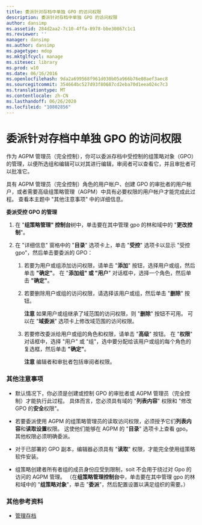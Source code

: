 ```yaml
---
title: 委派针对存档中单独 GPO 的访问权限
description: 委派针对存档中单独 GPO 的访问权限
author: dansimp
ms.assetid: 284d2aa2-7c10-4ffa-8978-bbe30867c1c1
ms.reviewer: ''
manager: dansimp
ms.author: dansimp
ms.pagetype: mdop
ms.mktglfcycl: manage
ms.sitesec: library
ms.prod: w10
ms.date: 06/16/2016
ms.openlocfilehash: 9da2a699568f961d030b05a966b76e08aef3aec8
ms.sourcegitcommit: 354664bc527d93f80687cd2eba70d1eea024c7c3
ms.translationtype: MT
ms.contentlocale: zh-CN
ms.lasthandoff: 06/26/2020
ms.locfileid: "10802856"
---
```

# 委派针对存档中单独 GPO 的访问权限


作为 AGPM 管理员（完全控制），你可以委派存档中受控制的组策略对象（GPO）的管理，以便所选组和编辑可以对其进行编辑，审阅者可以查看它，并且审批者可以批准它。

具有 AGPM 管理员（完全控制）角色的用户帐户、创建 GPO 的审批者的用户帐户，或者需要高级组策略管理（AGPM）中具有必要权限的用户帐户才能完成此过程。 查看本主题中 "其他注意事项" 中的详细信息。

**委派受控 GPO 的管理**

1.  在 "**组策略管理" 控制台**树中，单击要在其中管理 gpo 的林和域中的 "**更改控制**"。

2.  在 "详细信息" 窗格中的 "**目录**" 选项卡上，单击 "**受控**" 选项卡以显示 "受控 gpo"，然后单击要委派的 GPO：

    1.  若要为用户或组添加访问权限，请单击 "**添加**" 按钮，选择用户或组，然后单击 **"确定"**。 在 "**添加组" 或 "用户**" 对话框中，选择一个角色，然后单击 **"确定"**。

    2.  若要删除用户或组的访问权限，请选择该用户或组，然后单击 "**删除**" 按钮。

        **注意** 如果用户或组继承了域范围的访问权限，则 "**删除**" 按钮不可用。 可以在 "**域委派**" 选项卡上修改域范围的访问权限。

         

    3.  若要修改委派给用户或组的角色和权限，请单击 "**高级**" 按钮。 在 "**权限**" 对话框中，选择 "用户" 或 "组"，选中要分配给该用户或组的每个角色的复选框，然后单击 **"确定"**。

        **注意** 编辑者和审批者包括审阅者权限。

         

### 其他注意事项

-   默认情况下，你必须是创建或控制 GPO 的审批者或 AGPM 管理员（完全控制）才能执行此过程。 具体而言，您必须具有域的 "**列表内容**" 权限和 "修改 GPO 的**安全**权限"。

-   若要委派使用 AGPM 的组策略管理员的读取访问权限，必须授予它们**列表内容**和**读取设置**权限。 这使他们能够在 AGPM 的 "**目录**" 选项卡上查看 gpo。 其他权限必须明确委派。

-   对于已部署的 GPO 副本，编辑器必须具有 "**读取**" 权限，才能完全使用组策略软件安装。

-   组策略创建者所有者组的成员身份应受到限制，soit 不会用于绕过对 Gpo 的访问的 AGPM 管理。 （在**组策略管理控制台**中，单击要在其中管理 gpo 的林和域中的 "**组策略对象**"，单击 "**委派**"，然后配置设置以满足组织的需要。）

### 其他参考资料

-   [管理存档](managing-the-archive-agpm40.md)

 

 






